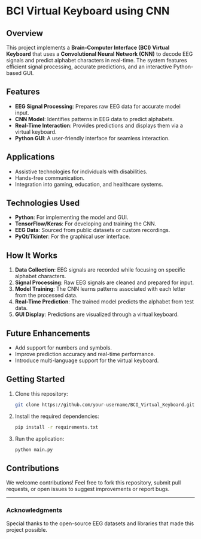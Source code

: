 # BCI Virtual Keyboard using CNN

## Overview
This project implements a **Brain-Computer Interface (BCI) Virtual Keyboard** that uses a **Convolutional Neural Network (CNN)** to decode EEG signals and predict alphabet characters in real-time. The system features efficient signal processing, accurate predictions, and an interactive Python-based GUI.

## Features
- **EEG Signal Processing**: Prepares raw EEG data for accurate model input.
- **CNN Model**: Identifies patterns in EEG data to predict alphabets.
- **Real-Time Interaction**: Provides predictions and displays them via a virtual keyboard.
- **Python GUI**: A user-friendly interface for seamless interaction.

## Applications
- Assistive technologies for individuals with disabilities.
- Hands-free communication.
- Integration into gaming, education, and healthcare systems.

## Technologies Used
- **Python**: For implementing the model and GUI.
- **TensorFlow/Keras**: For developing and training the CNN.
- **EEG Data**: Sourced from public datasets or custom recordings.
- **PyQt/Tkinter**: For the graphical user interface.

## How It Works
1. **Data Collection**: EEG signals are recorded while focusing on specific alphabet characters.
2. **Signal Processing**: Raw EEG signals are cleaned and prepared for input.
3. **Model Training**: The CNN learns patterns associated with each letter from the processed data.
4. **Real-Time Prediction**: The trained model predicts the alphabet from test data.
5. **GUI Display**: Predictions are visualized through a virtual keyboard.

## Future Enhancements
- Add support for numbers and symbols.
- Improve prediction accuracy and real-time performance.
- Introduce multi-language support for the virtual keyboard.

## Getting Started
1. Clone this repository:
   ```bash
   git clone https://github.com/your-username/BCI_Virtual_Keyboard.git
   ```
2. Install the required dependencies:
   ```bash
   pip install -r requirements.txt
   ```
3. Run the application:
   ```bash
   python main.py
   ```

## Contributions
We welcome contributions! Feel free to fork this repository, submit pull requests, or open issues to suggest improvements or report bugs.

---

### Acknowledgments
Special thanks to the open-source EEG datasets and libraries that made this project possible.
#
